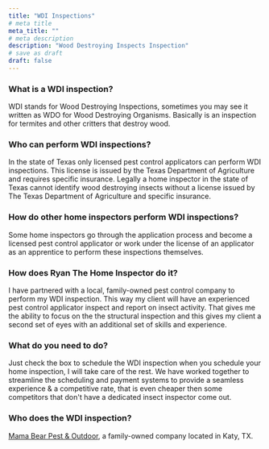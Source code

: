 ```yaml
---
title: "WDI Inspections"
# meta title
meta_title: ""
# meta description
description: "Wood Destroying Inspects Inspection"
# save as draft
draft: false
---
```

### What is a WDI inspection?

WDI stands for Wood Destroying Inspections, sometimes you may see it written as WDO for Wood Destroying Organisms. Basically is an inspection for termites and other critters that destroy wood.

### Who can perform WDI inspections?

In the state of Texas only licensed pest control applicators can perform WDI inspections. This license is issued by the Texas Department of Agriculture and requires specific insurance. Legally a home inspector in the state of Texas cannot identify wood destroying insects without a license issued by The Texas Department of Agriculture and specific insurance.

### How do other home inspectors perform WDI inspections?

Some home inspectors go through the application process and become a licensed pest control applicator or work under the license of an applicator as an apprentice to perform these inspections themselves.

### How does Ryan The Home Inspector do it?

I have partnered with a local, family-owned pest control company to perform my WDI inspection. This way my client will have an experienced pest control applicator inspect and report on insect activity. That gives me the ability to focus on the the structural inspection and this gives my client a second set of eyes with an additional set of skills and experience.

### What do you need to do?

Just check the box to schedule the WDI inspection when you schedule your home inspection, I will take care of the rest. We have worked together to streamline the scheduling and payment systems to provide a seamless experience & a competitive rate, that is even cheaper then some competitors that don't have a dedicated insect inspector come out.

### Who does the WDI inspection?

[Mama Bear Pest & Outdoor](/trusted-professionals/mama_bear_pest/), a family-owned company located in Katy, TX.
